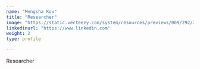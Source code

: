```yaml
---
name: "Mengsha Kou"
title: "Researcher"
image: "https://static.vecteezy.com/system/resources/previews/009/292/244/non_2x/default-avatar-icon-of-social-media-user-vector.jpg"
linkedinurl: "https://www.linkedin.com"
weight: 2
type: profile

---
```

Researcher
